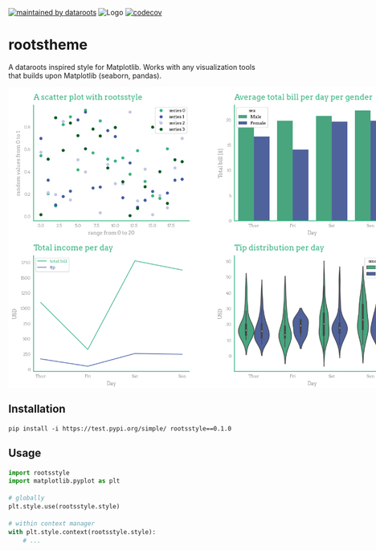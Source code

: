 [![maintained by dataroots](https://img.shields.io/badge/maintained%20by-dataroots-%2300b189)](https://dataroots.io)
 ![](https://media-exp1.licdn.com/dms/image/C4D1BAQFJFecNiY6xNA/company-background_10000/0/1606894615032?e=1628604000&v=beta&t=hNYzs9y3EA-620Ck8ip1QaZc77eXlH1ZUl-E-sLI6wo "Logo")
[![codecov](https://codecov.io/gh/datarootsio/rootsstyle/branch/main/graph/badge.svg?token=4agmmGuhtu)](https://codecov.io/gh/datarootsio/rootsstyle)


# rootstheme

A dataroots inspired style for Matplotlib. Works with any visualization tools that builds upon Matplotlib (seaborn, pandas).

<div style="display: flex;">
    <img src="https://raw.githubusercontent.com/datarootsio/rootsstyle/main/images/scatterplot.png?token=AKP7KEEHTGQGZ36YXKRSP6TBS7EXG" style="height: 300px;">
    <img src="https://raw.githubusercontent.com/datarootsio/rootsstyle/main/images/barplot.png?token=AKP7KEE3ZGIH62V66UUTIPLBS7ETK" style="height: 300px;">
    
</div>
<div style="display: flex;">
    <img src="https://raw.githubusercontent.com/datarootsio/rootsstyle/main/images/lineplot.png?token=AKP7KEFL4ZRYC5GWFWFCF5LBS7EVY" style="height: 300px;">
    <img src="https://raw.githubusercontent.com/datarootsio/rootsstyle/main/images/violinplot.png?token=AKP7KEGIXUDCD3EK3AO3XO3BS7EX6" style="height: 300px;">
</div>


## Installation

```
pip install -i https://test.pypi.org/simple/ rootsstyle==0.1.0
```

## Usage

```python
import rootsstyle
import matplotlib.pyplot as plt

# globally
plt.style.use(rootsstyle.style)

# within context manager
with plt.style.context(rootsstyle.style):
    # ...
```



